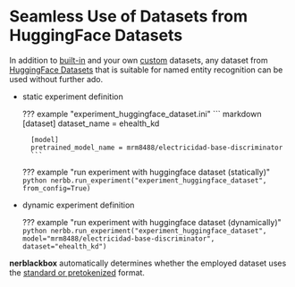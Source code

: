# Seamless Use of Datasets from HuggingFace Datasets

In addition to [built-in](../../usage/datasets_and_models/#built-in-datasets) and your own [custom](../../usage/datasets_and_models/#custom-datasets) datasets,
any dataset from [HuggingFace Datasets](https://huggingface.co/datasets) that is suitable for named entity recognition
can be used without further ado.

- static experiment definition

    ??? example "experiment_huggingface_dataset.ini"
        ``` markdown
        [dataset]
        dataset_name = ehealth_kd

        [model]
        pretrained_model_name = mrm8488/electricidad-base-discriminator
        ```

    ??? example "run experiment with huggingface dataset (statically)"
        ``` python
        nerbb.run_experiment("experiment_huggingface_dataset", from_config=True)
        ```

- dynamic experiment definition

    ??? example "run experiment with huggingface dataset (dynamically)"
        ``` python
        nerbb.run_experiment("experiment_huggingface_dataset", model="mrm8488/electricidad-base-discriminator", dataset="ehealth_kd")
        ```

**nerblackbox** automatically determines whether the employed dataset 
uses the [standard or pretokenized](../support_pretokenized/) format.
